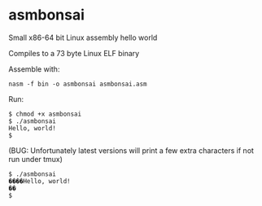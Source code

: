 # asmbonsai

Small x86-64 bit Linux assembly hello world 

Compiles to a 73 byte Linux ELF binary 

Assemble with: 

```
nasm -f bin -o asmbonsai asmbonsai.asm
```
Run:
```
$ chmod +x asmbonsai
$ ./asmbonsai 
Hello, world!
$ 
```

(BUG: Unfortunately latest versions will print a few extra characters if not run under tmux)  
```
$ ./asmbonsai
����Hello, world!
��
$
```
